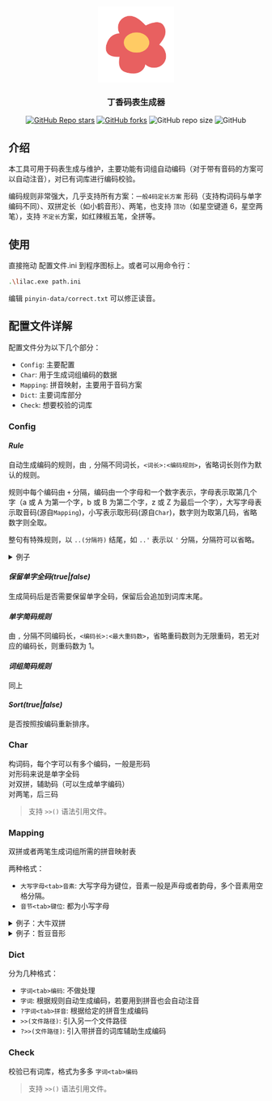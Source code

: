 <div align="center">

<img src="logo.png"  width="150" height="150"> </img>

### 丁香码表生成器

[![GitHub Repo stars](https://img.shields.io/github/stars/flowerime/lilac)](https://github.com/flowerime/lilac/stargazers)
[![GitHub forks](https://img.shields.io/github/forks/flowerime/lilac)](https://github.com/flowerime/lilac/network/members)
![GitHub repo size](https://img.shields.io/github/repo-size/flowerime/lilac)
![GitHub](https://img.shields.io/github/license/flowerime/lilac)

<!-- [![GitHub release (latest by date)](https://img.shields.io/github/v/release/flowerime/lilac)](https://github.com/flowerime/lilac/releases) -->
<!-- [![GitHub Workflow Status](https://img.shields.io/github/actions/workflow/status/flowerime/lilac/build.yml)](https://github.com/flowerime/lilac/actions/workflows/build.yml) -->

</div>

## 介绍

本工具可用于码表生成与维护，主要功能有词组自动编码（对于带有音码的方案可以自动注音），对已有词库进行编码校验。

编码规则非常强大，几乎支持所有方案：`一般4码定长方案` 形码（支持构词码与单字编码不同）、双拼定长（如小鹤音形）、两笔，也支持 `顶功`（如星空键道 6，星空两笔），支持 `不定长`方案，如红辣椒五笔，全拼等。

## 使用

直接拖动 配置文件.ini 到程序图标上。或者可以用命令行：

```sh
.\lilac.exe path.ini
```

编辑 `pinyin-data/correct.txt` 可以修正读音。

## 配置文件详解

配置文件分为以下几个部分：

- `Config`: 主要配置
- `Char`: 用于生成词组编码的数据
- `Mapping`: 拼音映射，主要用于音码方案
- `Dict`: 主要词库部分
- `Check`: 想要校验的词库

### Config

#### _Rule_

自动生成编码的规则，由 `,` 分隔不同词长，`<词长>:<编码规则>`，省略词长则作为默认的规则。

规则中每个编码由 `+` 分隔，编码由一个字母和一个数字表示，字母表示取第几个字（a 或 A 为第一个字，b 或 B 为第二个字，z 或 Z 为最后一个字），大写字母表示取音码(源自`Mapping`)，小写表示取形码(源自`Char`)，数字则为取第几码，省略数字则全取。

整句有特殊规则，以 `..(分隔符)` 结尾，如 `..'` 表示以 `'` 分隔，分隔符可以省略。

<details>
<summary>例子</summary>

```ini
; 形码
Rule = 2:a1+a2+b1+b2, \
    3:a1+b1+c1+c2, \
    :a1+b1+c1+z1

; 双拼 2码音 2码形
Rule = 2:A+B, \
    3:A1+A2+B1+C1, \
    :A1+B1+C1+Z1

; 键道6顶功 2码音 4码形
Rule = 2:A+B+a1+b1, \
    3:A1+B1+C1+a1+b1+c1, \
    :A1+B1+C1+Z1+a1+b1

; 两笔 1码音 3码形
Rule = 2:A+a1+B+b1, \
    3:A+a1+B+C, \
    :A+B+C+Z

; 星空两笔顶功 1码音 5码形
Rule = 2:A+a1+B+b1+a2+b2, \
    3:A+B+C+a2+b2+c2, \
    :A+B+C+Z+a2+b2

; 整句第一个字母随便填，只和大小写有关，反正都要取遍每一个字
; 红辣椒五笔
Rule = :n1+n2..

; 双拼整句？空格分隔（用_代替）
Rule = :N.._
```

</details>

#### _保留单字全码(true|false)_

生成简码后是否需要保留单字全码，保留后会追加到词库末尾。

#### _单字简码规则_

由 `,` 分隔不同编码长，`<编码长>:<最大重码数>`，省略重码数则为无限重码，若无对应的编码长，则重码数为 1。

#### _词组简码规则_

同上

#### _Sort(true|false)_

是否按照按编码重新排序。

### Char

构词码，每个字可以有多个编码，一般是形码  
对形码来说是单字全码  
对双拼，辅助码（可以生成单字编码）  
对两笔，后三码

> 支持 `>>()` 语法引用文件。

### Mapping

双拼或者两笔生成词组所需的拼音映射表

两种格式：

- `大写字母<tab>音素`: 大写字母为键位，音素一般是声母或者韵母，多个音素用空格分隔。
- `音节<tab>键位`: 都为小写字母

<details>
<summary>例子：大牛双拼</summary>

```ini
; 按键(大写)基础映射
Q	q ua ian
W	w ei vn
E	e
R	r ou
T	t iu
Y	y un
U	sh u
I	ch i
O	zh o uo
P	p ie
A	zh a
S	s ao
D	d an
F	f ang
G	g uai ing
H	h ai ue
J	j eng van
K	k en ia
L	l ong iong
Z	z uan
X	x ve uang
C	c ian
V	sh v ui
B	b in
N	n ui iang
M	m iao

; 自定义音节，零声母都需要自定义
a	ea
ai	eh
an	ed
ang	ef
ao	es
e	ee
ei	ew
en	ek
er	eu
o	eo
ou	er
; 一个音节可以映射多种按键组合
shi	ui vi
```

</details>

<details>
<summary>例子：哲豆音形</summary>

```ini
Q	q
W	w
; E
R	r
T	t
Y	y
U	q
I	z zh
; O
P	p
; A
S	s sh
D	d
F	f
G	g
H	h
J	j
K	k
L	l
Z	z zh
X	x
C	c ch
; V
B	b
N	n
M	m

; 自定义音节，零声母都需要自定义
a	a
ai	a
an	a
ang	a
ao	a
e	e
ei	e
en	e
er	e
o	o
ou	o
```

</details>

### Dict

分为几种格式：

- `字词<tab>编码`: 不做处理
- `字词`: 根据规则自动生成编码，若要用到拼音也会自动注音
- `?字词<tab>拼音`: 根据给定的拼音生成编码
- `>>(文件路径)`: 引入另一个文件路径
- `?>>(文件路径)`: 引入带拼音的词库辅助生成编码

### Check

校验已有词库，格式为多多 `字词<tab>编码`

> 支持 `>>()` 语法引用文件。

